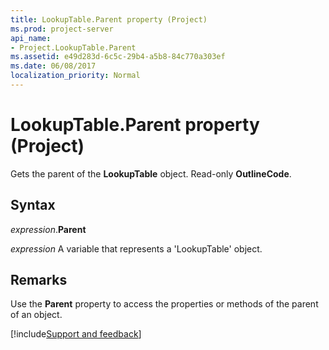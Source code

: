 ```yaml
---
title: LookupTable.Parent property (Project)
ms.prod: project-server
api_name:
- Project.LookupTable.Parent
ms.assetid: e49d283d-6c5c-29b4-a5b8-84c770a303ef
ms.date: 06/08/2017
localization_priority: Normal
---
```



# LookupTable.Parent property (Project)

Gets the parent of the  **LookupTable** object. Read-only **OutlineCode**.


## Syntax

_expression_.**Parent**

_expression_ A variable that represents a 'LookupTable' object.


## Remarks

Use the  **Parent** property to access the properties or methods of the parent of an object.

[!include[Support and feedback](~/includes/feedback-boilerplate.md)]